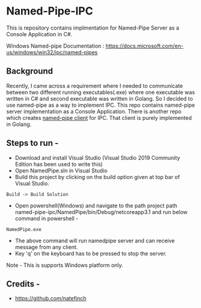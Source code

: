 # Named-Pipe-IPC
This is repository contains implmentation for Named-Pipe Server as a Console Application in C#.

Windows Named-pipe Documentation : https://docs.microsoft.com/en-us/windows/win32/ipc/named-pipes

## Background
Recently, I came across a requirement where I needed to communicate between two different running executables(.exe) where one executable was written in C# and second executable was written in Golang. So I decided to use named-pipe as a way to implement IPC. This repo contains named-pipe server implementation as a Console Application. There is another repo which creates [named-pipe client](https://github.com/viv2793/named-pipe-ipc) for IPC. That client is purely implemented in Golang.

## Steps to run - 
- Download and install Visual Studio (Visual Studio 2019 Community Edition has been used to write this)
- Open NamedPipe.sln in Visual Studio
- Build this project by clicking on the build option given at top bar of Visual Studio. 
```
Build -> Build Solution
```
- Open powershell(Windows) and navigate to the path project path named-pipe-ipc/NamedPipe/bin/Debug/netcoreapp3.1 and run below command in powershell - 
```
NamedPipe.exe
```
- The above command will run namedpipe server and can receive message from any client.
- Key 'q' on the keyboard has to be pressed to stop the server.

Note - This is supports Windows platform only.

## Credits - 
- https://github.com/natefinch

